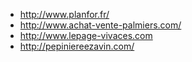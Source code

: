 * http://www.planfor.fr/
* http://www.achat-vente-palmiers.com/ 
* http://www.lepage-vivaces.com
* http://pepiniereezavin.com/